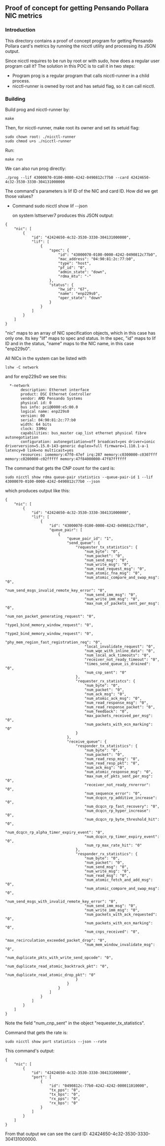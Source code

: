 ## Proof of concept for getting Pensando Pollara NIC metrics

### Introduction

This directory contains a proof of concept program for getting Pensando
Pollara card's metrics by running the nicctl utility and processing its
JSON output.

Since nicctl requires to be run by root or with sudo, how does a regular
user program call it? The solution in this POC is to call it in two steps:

- Program prog is a regular program that calls nicctl-runner in a child
  process.
- nicctl-runner is owned by root and has setuid flag, so it can call
  nicctl.

### Building

Build prog and nicctl-runner by:

    make

Then, for nicctl-runner, make root its owner and set its setuid flag:

    sudo chown root: ./nicctl-runner
    sudo chmod u+s ./nicctl-runner

Run:

    make run

We can also run prog directly:

    ./prog --lif 43000070-0100-0000-4242-0490812c77b0 --card 42424650-4c32-3530-3330-304131000000

The command's parameters is lif ID of the NIC and card ID. How did we get those values?

- Command
    sudo nicctl show lif --json

  on system lsttserver7 produces this JSON output:

````
{
    "nic": [
        {
            "id": "42424650-4c32-3530-3330-304131000000",
            "lif": [
                {
                    "spec": {
                        "id": "43000070-0100-0000-4242-0490812c77b0",
                        "mac_address": "04:90:81:2c:77:b0",
                        "type": "host",
                        "pf_id": "0",
                        "admin_state": "down",
                        "rdma_mtu": "-"
                    },
                    "status": {
                        "hw_id": "67",
                        "name": "enp229s0",
                        "oper_state": "down"
                    }
                }
            ]
        }
    ]
}
````

"nic" maps to an array of NIC specification objects, which in this case
has only one. Its key "lif" maps to spec and status. In the spec, "id"
maps to lif ID and in the status, "name" maps to the NIC name, in this
case "enp229s0".

All NICs in the system can be listed with

    lshw -C network

and for enp229s0 we see this:

````
  *-network
       description: Ethernet interface
       product: DSC Ethernet Controller
       vendor: AMD Pensando Systems
       physical id: 0
       bus info: pci@0000:e5:00.0
       logical name: enp229s0
       version: 00
       serial: 04:90:81:2c:77:b0
       width: 64 bits
       clock: 33MHz
       capabilities: bus_master cap_list ethernet physical fibre autonegotiation
       configuration: autonegotiation=off broadcast=yes driver=ionic driverversion=5.15.0-143-generic duplex=full firmware=1.110.1-a-1 latency=0 link=no multicast=yes
       resources: iomemory:47f0-47ef irq:287 memory:c0300000-c0307fff memory:c0200000-c02fffff memory:47f84000000-47f87ffffff
````

The command that gets the CNP count for the card is:

    sudo nicctl show rdma queue-pair statistics --queue-pair-id 1 --lif 43000070-0100-0000-4242-0490812c77b0 --json

which produces output like this:

````
{
    "nic": [
        {
            "id": "42424650-4c32-3530-3330-304131000000",
            "lif": [
                {
                    "id": "43000070-0100-0000-4242-0490812c77b0",
                    "queue_pair": [
                        {
                            "queue_pair_id": "1",
                            "send_queue": {
                                "requester_tx_statistics": {
                                    "num_byte": "0",
                                    "num_packet": "0",
                                    "num_send_msg": "0",
                                    "num_write_msg": "0",
                                    "num_read_request_msg": "0",
                                    "num_atomic_fna_msg": "0",
                                    "num_atomic_compare_and_swap_msg": "0",
                                    "num_send_msgs_invalid_remote_key_error": "0",
                                    "num_send_imm_msg": "0",
                                    "num_write_imm_msg": "0",
                                    "max_num_of_packets_sent_per_msg": "0",
                                    "num_non_packet_generating_request": "0",
                                    "type1_bind_memory_window_request": "0",
                                    "type2_bind_memory_window_request": "0",
                                    "phy_mem_region_fast_registration_req": "0",
                                    "local_invalidate_request": "0",
                                    "num_wqe_with_inline_data": "0",
                                    "num_local_ack_timeouts": "0",
                                    "receiver_not_ready_timeout": "0",
                                    "times_send_queue_is_drained": "0",
                                    "num_cnp_sent": "0"
                                },
                                "requester_rx_statistcs": {
                                    "num_byte": "0",
                                    "num_packet": "0",
                                    "num_ack_msg": "0",
                                    "num_atomic_ack_msg": "0",
                                    "num_read_response_msg": "0",
                                    "num_read_response_packet": "0",
                                    "num_feedback": "0",
                                    "max_packets_received_per_msg": "0",
                                    "num_packets_with_ecn_marking": "0"
                                }
                            },
                            "receive_queue": {
                                "responder_tx_statistics": {
                                    "num_byte": "0",
                                    "num_packet": "0",
                                    "num_read_resp_msg": "0",
                                    "num_read_resp_pkt": "0",
                                    "num_ack_msg": "0",
                                    "num_atomic_response_msg": "0",
                                    "max_num_of_pkts_sent_per_msg": "0",
                                    "receiver_not_ready_rnrerror": "0",
                                    "num_sequence_error": "0",
                                    "num_dcqcn_rp_additive_increase": "0",
                                    "num_dcqcn_rp_fast_recovery": "0",
                                    "num_dcqcn_rp_hyper_increase": "0",
                                    "num_dcqcn_rp_byte_threshold_hit": "0",
                                    "num_dcqcn_rp_alpha_timer_expiry_event": "0",
                                    "num_dcqcn_rp_timer_expiry_event": "0",
                                    "num_rp_max_rate_hit": "0"
                                },
                                "responder_rx_statistics": {
                                    "num_byte": "0",
                                    "num_packet": "0",
                                    "num_send_msg": "0",
                                    "num_write_msg": "0",
                                    "num_read_msg": "0",
                                    "num_atomic_fetch_and_add_msg": "0",
                                    "num_atomic_compare_and_swap_msg": "0",
                                    "num_send_msgs_with_invalid_remote_key_error": "0",
                                    "num_send_imm_msg": "0",
                                    "num_write_imm_msg": "0",
                                    "num_packets_with_ack_requested": "0",
                                    "num_packets_with_ecn_marking": "0",
                                    "num_cnps_received": "0",
                                    "max_recirculation_exceeded_packet_drop": "0",
                                    "num_mem_window_invalidate_msg": "0",
                                    "num_duplicate_pkts_with_write_send_opcode": "0",
                                    "num_duplicate_read_atomic_backtrack_pkt": "0",
                                    "num_duplicate_read_atomic_drop_pkt": "0"
                                }
                            }
                        }
                    ]
                }
            ]
        }
    ]
}
````

Note the field "num_cnp_sent" in the object "requester_tx_statistics".

Command that gets the rate is:

````
sudo nicctl show port statistics --json --rate
````

This command's output:

````
{
    "nic": [
        {
            "id": "42424650-4c32-3530-3330-304131000000",
            "port": [
                {
                    "id": "0490812c-77b0-4242-4242-000011010000",
                    "tx_pps": "0",
                    "tx_bps": "0",
                    "rx_pps": "0",
                    "rx_bps": "0"
                }
            ]
        }
    ]
}

````

From that output we can see the card ID: 42424650-4c32-3530-3330-304131000000.
